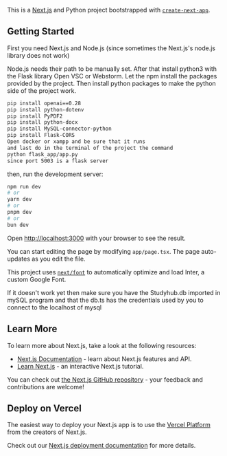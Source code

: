 This is a [Next.js](https://nextjs.org/) and Python project bootstrapped with [`create-next-app`](https://github.com/vercel/next.js/tree/canary/packages/create-next-app).

## Getting Started
First you need Next.js and Node.js (since sometimes the Next.js's node.js library does not work)

Node.js needs their path to be manually set.
After that install python3 with the Flask library
Open VSC or Webstorm.
Let the npm install the packages provided by the project.
Then install python packages to make the python side of the project work.
```bash
pip install openai==0.28
pip install python-dotenv
pip install PyPDF2
pip install python-docx
pip install MySQL-connector-python
pip install Flask-CORS
Open docker or xampp and be sure that it runs
and last do in the terminal of the project the command 
python flask_app/app.py
since port 5003 is a flask server
```
then, run the development server:

```bash
npm run dev
# or
yarn dev
# or
pnpm dev
# or
bun dev
```

Open [http://localhost:3000](http://localhost:3000) with your browser to see the result.

You can start editing the page by modifying `app/page.tsx`. The page auto-updates as you edit the file.

This project uses [`next/font`](https://nextjs.org/docs/basic-features/font-optimization) to automatically optimize and load Inter, a custom Google Font.

If it doesn't work yet then make sure you have the Studyhub.db imported in mySQL program and that the db.ts has the credentials used by you to connect to the localhost of mysql

## Learn More

To learn more about Next.js, take a look at the following resources:

- [Next.js Documentation](https://nextjs.org/docs) - learn about Next.js features and API.
- [Learn Next.js](https://nextjs.org/learn) - an interactive Next.js tutorial.

You can check out [the Next.js GitHub repository](https://github.com/vercel/next.js/) - your feedback and contributions are welcome!

## Deploy on Vercel

The easiest way to deploy your Next.js app is to use the [Vercel Platform](https://vercel.com/new?utm_medium=default-template&filter=next.js&utm_source=create-next-app&utm_campaign=create-next-app-readme) from the creators of Next.js.

Check out our [Next.js deployment documentation](https://nextjs.org/docs/deployment) for more details.
